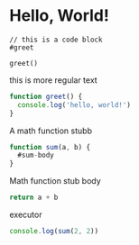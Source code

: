 # Hello, World!

``` > index.js
// this is a code block
#greet

greet()
```

this is more regular text

```js > index.js#greet
function greet() {
  console.log('hello, world!')
}
```

A math function stubb
```js > math.js
function sum(a, b) {
  #sum-body
}
```

Math function stub body
``` js > math.js#sum-body
return a + b
```

executor
```js > math.js
console.log(sum(2, 2))
```
